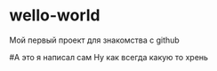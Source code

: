 # wello-world
Мой первый проект для знакомства с github


#А это я написал сам 
Ну как всегда какую то хрень 
